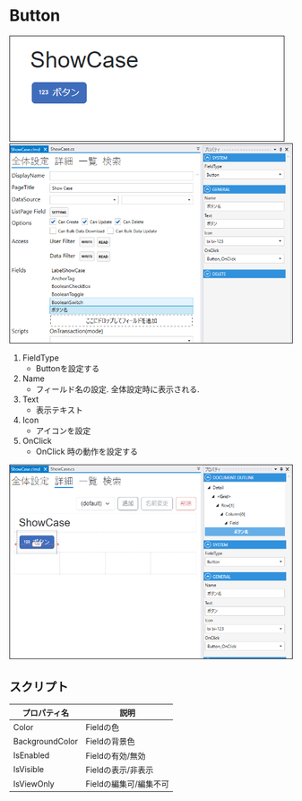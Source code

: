 # Button

<img src="../../images/Button表示.png" alt="Button表示" title="Button表示" style="border: 1px solid;">

<img src="../../images/Button設定.png" alt="Button設定" title="Button設定" style="border: 1px solid;" >

1. FieldType
   - Buttonを設定する
2. Name
    - フィールド名の設定. 全体設定時に表示される.
3. Text
    - 表示テキスト
4. Icon
    - アイコンを設定
5. OnClick
    - OnClick 時の動作を設定する

<img src="../../images/Button詳細.png" alt="Button詳細" title="Button詳細" style="border: 1px solid;">

## スクリプト
| プロパティ名          | 説明                                               |
|-----------------|--------------------------------------------------|
| Color           | Fieldの色                                          |
| BackgroundColor | Fieldの背景色                                        | 
| IsEnabled       | Fieldの有効/無効                                      |
| IsVisible       | Fieldの表示/非表示                                     |
| IsViewOnly      | Fieldの編集可/編集不可                                   |
